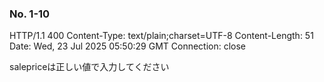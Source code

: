 ### No. 1-10

HTTP/1.1 400 
Content-Type: text/plain;charset=UTF-8
Content-Length: 51
Date: Wed, 23 Jul 2025 05:50:29 GMT
Connection: close

salepriceは正しい値で入力してください